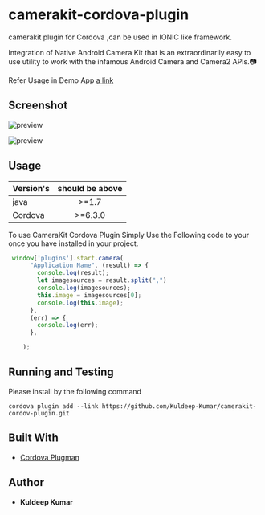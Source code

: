 # camerakit-cordova-plugin
camerakit plugin for Cordova ,can be used in IONIC like framework.

Integration of Native Android Camera Kit that is an extraordinarily easy to use utility to work with the infamous Android Camera and Camera2 APIs.📷

Refer Usage in Demo App
[a link](https://github.com/Kuldeep-Kumar/ionic-android-camerakit)

## Screenshot

![preview](https://raw.githubusercontent.com/Kuldeep-Kumar/camerakit-cordova-plugin/master/screenshots/short_page.png)

![preview](https://raw.githubusercontent.com/Kuldeep-Kumar/camerakit-cordova-plugin/master/screenshots/preview_page.png)


## Usage

| Version's        | should be above |
| ------------- |:-------------:|
| java     | >=1.7 |
| Cordova      | >=6.3.0      |

To use CameraKit Cordova Plugin Simply Use the Following code to your once you have installed in your project.

```typescript
 window['plugins'].start.camera(
      "Application Name", (result) => {
        console.log(result);
        let imagesources = result.split(",")
        console.log(imagesources);
        this.image = imagesources[0];
        console.log(this.image);
      },
      (err) => {
        console.log(err);
      },

    );
```

## Running and Testing

Please install by the following command

```
cordova plugin add --link https://github.com/Kuldeep-Kumar/camerakit-cordov-plugin.git
```


## Built With

*  [Cordova Plugman](https://cordova.apache.org/docs/en/latest/guide/hybrid/plugins/)



## Author

*  **Kuldeep Kumar**